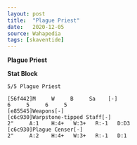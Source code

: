 ```yaml
---
layout: post
title:  "Plague Priest"
date:   2020-12-05
source: Wahapedia
tags: [skaventide]
---
```


**Plague Priest**

**Stat Block**
```
5/5 Plague Priest
```

```
[56f442]M     W     B     Sa    [-]
6     5     6     5     
[e85545]Weapons[-]
[c6c930]Warpstone-tipped Staff[-]
2"     A:1    H:4+   W:3+   R:-1   D:D3  
[c6c930]Plague Censer[-]
2"     A:2    H:4+   W:3+   R:-1   D:1   
```


